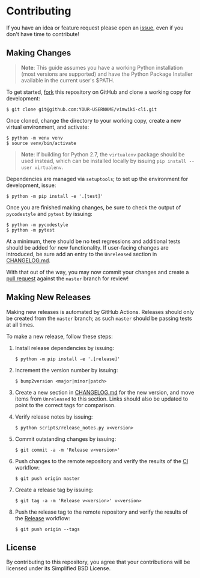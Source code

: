 # Contributing

If you have an idea or feature request please open an [issue][1], even if you
don't have time to contribute!

## Making Changes

> **Note**: This guide assumes you have a working Python installation (most
> versions are supported) and have the Python Package Installer available in
> the current user's $PATH.

To get started, [fork][2] this repository on GitHub and clone a working copy for
development:

    $ git clone git@github.com:YOUR-USERNAME/vimwiki-cli.git

Once cloned, change the directory to your working copy, create a new virtual
environment, and activate:

    $ python -m venv venv
    $ source venv/bin/activate

> **Note**: If building for Python 2.7, the `virtualenv` package should be used
> instead, which can be installed locally by issuing `pip install --user virtualenv`.

Dependencies are managed via `setuptools`; to set up the environment for
development, issue:

    $ python -m pip install -e '.[test]'

Once you are finished making changes, be sure to check the output of
`pycodestyle` and `pytest` by issuing:

    $ python -m pycodestyle
    $ python -m pytest

At a minimum, there should be no test regressions and additional tests should be
added for new functionality. If user-facing changes are introduced, be sure add
an entry to the `Unreleased` section in [CHANGELOG.md].

With that out of the way, you may now commit your changes and create a
[pull request][3] against the `master` branch for review!

## Making New Releases

Making new releases is automated by GitHub Actions. Releases should only be
created from the `master` branch; as such `master` should be passing tests at
all times.

To make a new release, follow these steps:

1. Install release dependencies by issuing:

       $ python -m pip install -e '.[release]'

2. Increment the version number by issuing:

       $ bump2version <major|minor|patch>

3. Create a new section in [CHANGELOG.md] for the new version, and move items
   from `Unreleased` to this section. Links should also be updated to point to
   the correct tags for comparison.

4. Verify release notes by issuing:

       $ python scripts/release_notes.py v<version>

5. Commit outstanding changes by issuing:

       $ git commit -a -m 'Release v<version>'

6. Push changes to the remote repository and verify the results of the [CI][4]
   workflow:

       $ git push origin master

7. Create a release tag by issuing:

       $ git tag -a -m 'Release v<version>' v<version>

8. Push the release tag to the remote repository and verify the results of the
   [Release][5] workflow:

       $ git push origin --tags

## License

By contributing to this repository, you agree that your contributions will be
licensed under its Simplified BSD License.

[1]: https://github.com/sstallion/vimwiki-cli/issues
[2]: https://docs.github.com/en/github/getting-started-with-github/fork-a-repo
[3]: https://docs.github.com/en/github/collaborating-with-issues-and-pull-requests/creating-a-pull-request
[4]: https://github.com/sstallion/vimwiki-cli/actions/workflows/ci.yml
[5]: https://github.com/sstallion/vimwiki-cli/actions/workflows/release.yml

[CHANGELOG.md]: CHANGELOG.md
